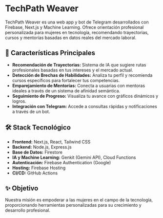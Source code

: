 # TechPath Weaver

TechPath Weaver es una web app y bot de Telegram desarrollados con Firebase, Next.js y Machine Learning. Ofrece orientación profesional personalizada para mujeres en tecnología, recomendando trayectorias, cursos y mentorías basadas en datos reales del mercado laboral.

## 🚀 Características Principales

- **Recomendación de Trayectorias:** Sistema de IA que sugiere rutas profesionales basadas en tus intereses y el mercado actual.
- **Detección de Brechas de Habilidades:** Analiza tu perfil y recomienda cursos específicos para fortalecer tus competencias.
- **Emparejamiento de Mentorías:** Conecta a usuarias con mentoras ideales a través de un sistema de afinidad semántica.
- **Seguimiento de Progreso:** Visualiza tu avance con gráficos dinámicos y logros.
- **Integración con Telegram:** Accede a consultas rápidas y notificaciones a través de un bot.

## 🛠️ Stack Tecnológico

- **Frontend:** Next.js, React, Tailwind CSS
- **Backend:** Node.js, Express.js
- **Base de Datos:** Firestore
- **IA y Machine Learning:** Genkit (Gemini API), Cloud Functions
- **Autenticación:** Firebase Authentication (Google)
- **Hosting:** Firebase Hosting
- **CI/CD:** GitHub Actions

## ✨ Objetivo

Nuestra misión es empoderar a las mujeres en el campo de la tecnología, proporcionando herramientas personalizadas para su crecimiento y desarrollo profesional.
